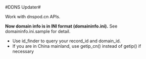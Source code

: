 #DDNS Updater#

Work with dnspod.cn APIs. 

**Now domain info is in INI format (domaininfo.ini).** See domaininfo.ini.sample for detail.

* Use id\_finder to query your record\_id and domain\_id.
* If you are in China mainland, use getip\_cn() instead of getip() if necessary


